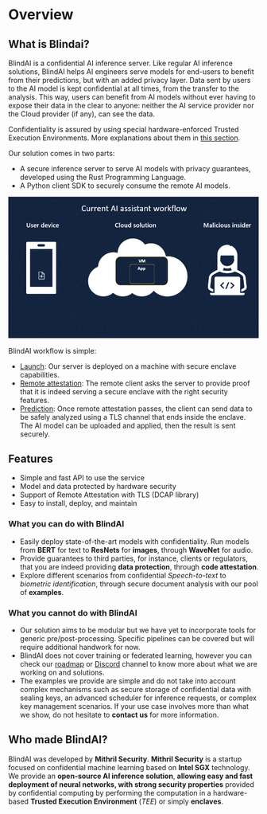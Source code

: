 # Overview

## What is Blindai?

BlindAI is a confidential AI inference server. Like regular AI inference solutions, BlindAI helps AI engineers serve models for end-users to benefit from their predictions, but with an added privacy layer. Data sent by users to the AI model is kept confidential at all times, from the transfer to the analysis. This way, users can benefit from AI models without ever having to expose their data in the clear to anyone: neither the AI service provider nor the Cloud provider (if any), can see the data.

Confidentiality is assured by using special hardware-enforced Trusted Execution Environments. More explanations about them in [this section](privacy.md).

Our solution comes in two parts:

- A secure inference server to serve AI models with privacy guarantees, developed using the Rust Programming Language.
- A Python client SDK to securely consume the remote AI models.

![](../../assets/With_and_without_blindai.gif)

BlindAI workflow is simple:

- [Launch](../deploy-on-premise.md): Our server is deployed on a machine with secure enclave capabilities.
- [Remote attestation](privacy.md): The remote client asks the server to provide proof that it is indeed serving a secure enclave with the right security features.
- [Prediction](../../index.md): Once remote attestation passes, the client can send data to be safely analyzed using a TLS channel that ends inside the enclave. The AI model can be uploaded and applied, then the result is sent securely.

## Features

* Simple and fast API to use the service
* Model and data protected by hardware security
* Support of Remote Attestation with TLS (DCAP library)
* Easy to install, deploy, and maintain

### What you can do with BlindAI

* Easily deploy state-of-the-art models with confidentiality. Run models from **BERT** for text to **ResNets** for **images**, through **WaveNet** for audio.
* Provide guarantees to third parties, for instance, clients or regulators, that you are indeed providing **data protection**, through **code attestation**.
* Explore different scenarios from confidential _Speech-to-text_ to _biometric identification_, through secure document analysis with our pool of **examples**.

### What you cannot do with BlindAI

* Our solution aims to be modular but we have yet to incorporate tools for generic pre/post-processing. Specific pipelines can be covered but will require additional handwork for now.
* BlindAI does not cover training or federated learning, however you can check our [roadmap](https://github.com/mithril-security/blindai/projects/1) or [Discord](https://discord.gg/rWHcHeCBWk) channel to know more about what we are working on and solutions.
* The examples we provide are simple and do not take into account complex mechanisms such as secure storage of confidential data with sealing keys, an advanced scheduler for inference requests, or complex key management scenarios. If your use case involves more than what we show, do not hesitate to **contact us** for more information.

## Who made BlindAI?&#x20;

BlindAI was developed by **Mithril Security**. **Mithril Security** is a startup focused on confidential machine learning based on **Intel SGX** technology. We provide an **open-source AI inference solution**, **allowing easy and fast deployment of neural networks, with strong security properties** provided by confidential computing by performing the computation in a hardware-based **Trusted Execution Environment** (_TEE_) or simply **enclaves**.
